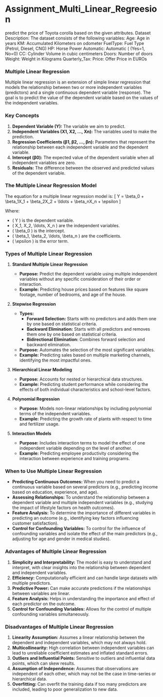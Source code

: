 # Assignment_Multi_Linear_Regreesion
predict the price of Toyota corolla based on the given attributes.
Dataset Description:
The dataset consists of the following variables:
Age: Age in years
KM: Accumulated Kilometers on odometer
FuelType: Fuel Type (Petrol, Diesel, CNG)
HP: Horse Power
Automatic: Automatic ( (Yes=1, No=0)
CC: Cylinder Volume in cubic centimeters
Doors: Number of doors
Weight: Weight in Kilograms
Quarterly_Tax:
Price: Offer Price in EUROs

### Multiple Linear Regression

Multiple linear regression is an extension of simple linear regression that models the relationship between two or more independent variables (predictors) and a single continuous dependent variable (response). The goal is to predict the value of the dependent variable based on the values of the independent variables.

### Key Concepts

1. **Dependent Variable (Y):** The variable we aim to predict.
2. **Independent Variables (X1, X2, ..., Xn):** The variables used to make the prediction.
3. **Regression Coefficients (β1, β2, ..., βn):** Parameters that represent the relationship between each independent variable and the dependent variable.
4. **Intercept (β0):** The expected value of the dependent variable when all independent variables are zero.
5. **Residuals:** The difference between the observed and predicted values of the dependent variable.

### The Multiple Linear Regression Model

The equation for a multiple linear regression model is:
\[ Y = \beta_0 + \beta_1X_1 + \beta_2X_2 + \ldots + \beta_nX_n + \epsilon \]

Where:
- \( Y \) is the dependent variable.
- \( X_1, X_2, \ldots, X_n \) are the independent variables.
- \( \beta_0 \) is the intercept.
- \( \beta_1, \beta_2, \ldots, \beta_n \) are the coefficients.
- \( \epsilon \) is the error term.

### Types of Multiple Linear Regression

1. **Standard Multiple Linear Regression**
   - **Purpose:** Predict the dependent variable using multiple independent variables without any specific consideration of their order or interaction.
   - **Example:** Predicting house prices based on features like square footage, number of bedrooms, and age of the house.

2. **Stepwise Regression**
   - **Types:**
     - **Forward Selection:** Starts with no predictors and adds them one by one based on statistical criteria.
     - **Backward Elimination:** Starts with all predictors and removes them one by one based on statistical criteria.
     - **Bidirectional Elimination:** Combines forward selection and backward elimination.
   - **Purpose:** Automates the selection of the most significant variables.
   - **Example:** Predicting sales based on multiple marketing channels, identifying the most impactful ones.

3. **Hierarchical Linear Modeling**
   - **Purpose:** Accounts for nested or hierarchical data structures.
   - **Example:** Predicting student performance while considering the effects of both individual characteristics and school-level factors.

4. **Polynomial Regression**
   - **Purpose:** Models non-linear relationships by including polynomial terms of the independent variables.
   - **Example:** Predicting the growth rate of plants with respect to time and fertilizer usage.

5. **Interaction Models**
   - **Purpose:** Includes interaction terms to model the effect of one independent variable depending on the level of another.
   - **Example:** Predicting employee productivity considering the interaction between experience and training programs.

### When to Use Multiple Linear Regression

- **Predicting Continuous Outcomes:** When you need to predict a continuous variable based on several predictors (e.g., predicting income based on education, experience, and age).
- **Assessing Relationships:** To understand the relationship between a dependent variable and multiple independent variables (e.g., studying the impact of lifestyle factors on health outcomes).
- **Feature Analysis:** To determine the importance of different variables in predicting an outcome (e.g., identifying key factors influencing customer satisfaction).
- **Control for Confounding Variables:** To control for the influence of confounding variables and isolate the effect of the main predictors (e.g., adjusting for age and gender in medical studies).

### Advantages of Multiple Linear Regression

1. **Simplicity and Interpretability:** The model is easy to understand and interpret, with clear insights into the relationship between dependent and independent variables.
2. **Efficiency:** Computationally efficient and can handle large datasets with multiple predictors.
3. **Predictive Power:** Can make accurate predictions if the relationships between variables are linear.
4. **Feature Analysis:** Helps in understanding the importance and effect of each predictor on the outcome.
5. **Control for Confounding Variables:** Allows for the control of multiple confounding variables simultaneously.

### Disadvantages of Multiple Linear Regression

1. **Linearity Assumption:** Assumes a linear relationship between the dependent and independent variables, which may not always hold.
2. **Multicollinearity:** High correlation between independent variables can lead to unreliable coefficient estimates and inflated standard errors.
3. **Outliers and Influential Points:** Sensitive to outliers and influential data points, which can skew results.
4. **Assumption of Independence:** Assumes that observations are independent of each other, which may not be the case in time-series or hierarchical data.
5. **Overfitting:** Can overfit the training data if too many predictors are included, leading to poor generalization to new data.
